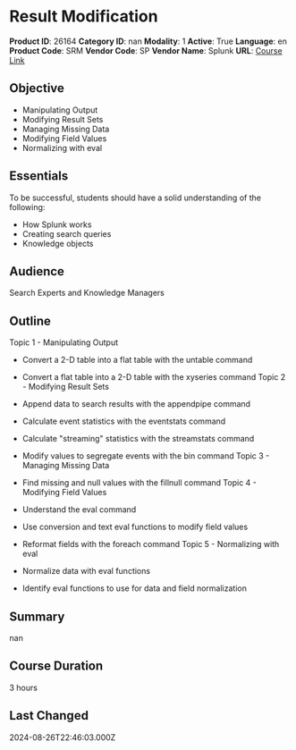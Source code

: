 # Result Modification

**Product ID**: 26164
**Category ID**: nan
**Modality**: 1
**Active**: True
**Language**: en
**Product Code**: SRM
**Vendor Code**: SP
**Vendor Name**: Splunk
**URL**: [Course Link](https://www.fastlaneus.com/course/splunk-srm)

## Objective
- Manipulating Output
- Modifying Result Sets
- Managing Missing Data
- Modifying Field Values
- Normalizing with eval

## Essentials
To be successful, students should have a solid understanding of the following:


- How Splunk works
- Creating search queries
- Knowledge objects

## Audience
Search Experts and Knowledge Managers

## Outline
Topic 1 - Manipulating Output


- Convert a 2-D table into a flat table with the untable command
- Convert a flat table into a 2-D table with the xyseries command
Topic 2 - Modifying Result Sets


- Append data to search results with the appendpipe command
- Calculate event statistics with the eventstats command
- Calculate "streaming" statistics with the streamstats command
- Modify values to segregate events with the bin command
Topic 3 - Managing Missing Data


- Find missing and null values with the fillnull command
Topic 4 - Modifying Field Values


- Understand the eval command
- Use conversion and text eval functions to modify field values
- Reformat fields with the foreach command
Topic 5 - Normalizing with eval


- Normalize data with eval functions
- Identify eval functions to use for data and field normalization

## Summary
nan

## Course Duration
3 hours

## Last Changed
2024-08-26T22:46:03.000Z
